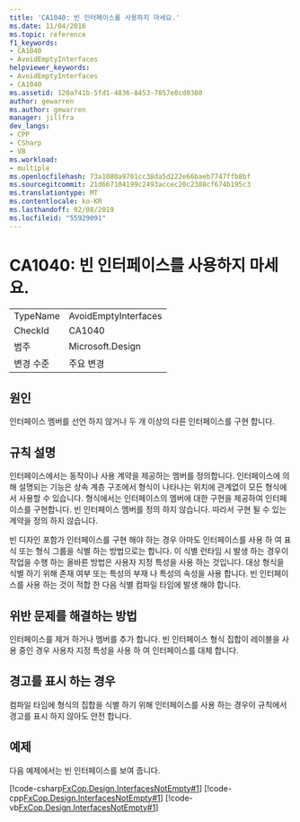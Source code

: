 ```yaml
---
title: 'CA1040: 빈 인터페이스를 사용하지 마세요.'
ms.date: 11/04/2016
ms.topic: reference
f1_keywords:
- CA1040
- AvoidEmptyInterfaces
helpviewer_keywords:
- AvoidEmptyInterfaces
- CA1040
ms.assetid: 120a741b-5fd1-4836-8453-7857e0cd0380
author: gewarren
ms.author: gewarren
manager: jillfra
dev_langs:
- CPP
- CSharp
- VB
ms.workload:
- multiple
ms.openlocfilehash: 73a1080a9701cc38da5d222e66baeb7747ffb8bf
ms.sourcegitcommit: 21d667104199c2493accec20c2388cf674b195c3
ms.translationtype: MT
ms.contentlocale: ko-KR
ms.lasthandoff: 02/08/2019
ms.locfileid: "55929091"
---
```

# <a name="ca1040-avoid-empty-interfaces"></a>CA1040: 빈 인터페이스를 사용하지 마세요.

|||
|-|-|
|TypeName|AvoidEmptyInterfaces|
|CheckId|CA1040|
|범주|Microsoft.Design|
|변경 수준|주요 변경|

## <a name="cause"></a>원인
 인터페이스 멤버를 선언 하지 않거나 두 개 이상의 다른 인터페이스를 구현 합니다.

## <a name="rule-description"></a>규칙 설명
 인터페이스에서는 동작이나 사용 계약을 제공하는 멤버를 정의합니다. 인터페이스에 의해 설명되는 기능은 상속 계층 구조에서 형식이 나타나는 위치에 관계없이 모든 형식에서 사용할 수 있습니다. 형식에서는 인터페이스의 멤버에 대한 구현을 제공하여 인터페이스를 구현합니다. 빈 인터페이스 멤버를 정의 하지 않습니다. 따라서 구현 될 수 있는 계약을 정의 하지 않습니다.

 빈 디자인 포함가 인터페이스를 구현 해야 하는 경우 아마도 인터페이스를 사용 하 여 표식 또는 형식 그룹을 식별 하는 방법으로는 합니다. 이 식별 런타임 시 발생 하는 경우이 작업을 수행 하는 올바른 방법은 사용자 지정 특성을 사용 하는 것입니다. 대상 형식을 식별 하기 위해 존재 여부 또는 특성의 부재 나 특성의 속성을 사용 합니다. 빈 인터페이스를 사용 하는 것이 적합 한 다음 식별 컴파일 타임에 발생 해야 합니다.

## <a name="how-to-fix-violations"></a>위반 문제를 해결하는 방법
 인터페이스를 제거 하거나 멤버를 추가 합니다. 빈 인터페이스 형식 집합이 레이블을 사용 중인 경우 사용자 지정 특성을 사용 하 여 인터페이스를 대체 합니다.

## <a name="when-to-suppress-warnings"></a>경고를 표시 하는 경우
 컴파일 타임에 형식의 집합을 식별 하기 위해 인터페이스를 사용 하는 경우이 규칙에서 경고를 표시 하지 않아도 안전 합니다.

## <a name="example"></a>예제
 다음 예제에서는 빈 인터페이스를 보여 줍니다.

 [!code-csharp[FxCop.Design.InterfacesNotEmpty#1](../code-quality/codesnippet/CSharp/ca1040-avoid-empty-interfaces_1.cs)]
 [!code-cpp[FxCop.Design.InterfacesNotEmpty#1](../code-quality/codesnippet/CPP/ca1040-avoid-empty-interfaces_1.cpp)]
 [!code-vb[FxCop.Design.InterfacesNotEmpty#1](../code-quality/codesnippet/VisualBasic/ca1040-avoid-empty-interfaces_1.vb)]